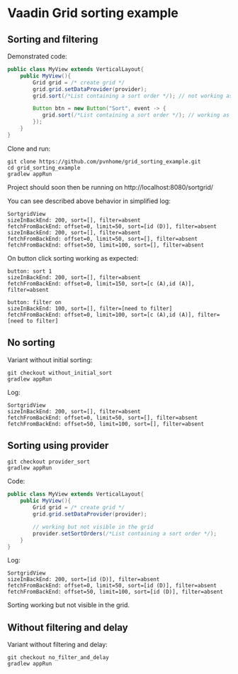 # Vaadin Grid sorting example

## Sorting and filtering

Demonstrated code:

```java
public class MyView extends VerticalLayout{
    public MyView(){
        Grid grid = /* create grid */
        grid.grid.setDataProvider(provider);
        grid.sort(/*List containing a sort order */); // not working as expected

        Button btn = new Button("Sort", event -> {
           grid.sort(/*List containing a sort order */); // working as expected
        });
    }
}
```

Clone and run:

```
git clone https://github.com/pvnhome/grid_sorting_example.git
cd grid_sorting_example
gradlew appRun
```

Project should soon then be running on http://localhost:8080/sortgrid/

You can see described above behavior in simplified log:

```
SortgridView
sizeInBackEnd: 200, sort=[], filter=absent
fetchFromBackEnd: offset=0, limit=50, sort=[id (D)], filter=absent
sizeInBackEnd: 200, sort=[], filter=absent
fetchFromBackEnd: offset=0, limit=50, sort=[], filter=absent
fetchFromBackEnd: offset=50, limit=100, sort=[], filter=absent
```

On button click sorting working as expected:


```
button: sort 1
sizeInBackEnd: 200, sort=[], filter=absent
fetchFromBackEnd: offset=0, limit=150, sort=[c (A),id (A)], filter=absent

button: filter on
sizeInBackEnd: 100, sort=[], filter=[need to filter]
fetchFromBackEnd: offset=0, limit=100, sort=[c (A),id (A)], filter=[need to filter]
```

## No sorting


Variant without initial sorting:

```
git checkout without_initial_sort
gradlew appRun
```

Log:


```
SortgridView
sizeInBackEnd: 200, sort=[], filter=absent
fetchFromBackEnd: offset=0, limit=50, sort=[], filter=absent
fetchFromBackEnd: offset=50, limit=100, sort=[], filter=absent
```

## Sorting using provider


```
git checkout provider_sort
gradlew appRun
```

Code:

```java
public class MyView extends VerticalLayout{
    public MyView(){
        Grid grid = /* create grid */
        grid.grid.setDataProvider(provider);

        // working but not visible in the grid
        provider.setSortOrders(/*List containing a sort order */);
    }
}
```

Log:


```
SortgridView
sizeInBackEnd: 200, sort=[id (D)], filter=absent
fetchFromBackEnd: offset=0, limit=50, sort=[id (D)], filter=absent
fetchFromBackEnd: offset=50, limit=100, sort=[id (D)], filter=absent
```

Sorting working but not visible in the grid.

## Without filtering and delay

Variant without filtering and delay:


```
git checkout no_filter_and_delay
gradlew appRun
```
